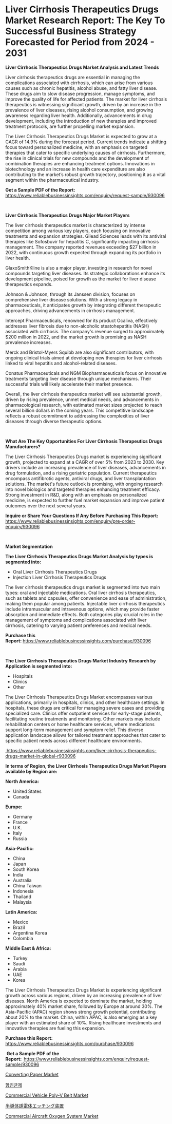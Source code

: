 <p><h1>Liver Cirrhosis Therapeutics Drugs Market Research Report: The Key To Successful Business Strategy Forecasted for Period from 2024 - 2031</h1></p><p><strong>Liver Cirrhosis Therapeutics Drugs Market Analysis and Latest Trends</strong></p>
<p><p>Liver cirrhosis therapeutics drugs are essential in managing the complications associated with cirrhosis, which can arise from various causes such as chronic hepatitis, alcohol abuse, and fatty liver disease. These drugs aim to slow disease progression, manage symptoms, and improve the quality of life for affected patients. The market for liver cirrhosis therapeutics is witnessing significant growth, driven by an increase in the prevalence of liver diseases, rising alcohol consumption, and growing awareness regarding liver health. Additionally, advancements in drug development, including the introduction of new therapies and improved treatment protocols, are further propelling market expansion.</p><p>The Liver Cirrhosis Therapeutics Drugs Market is expected to grow at a CAGR of 14.9% during the forecast period. Current trends indicate a shifting focus toward personalized medicine, with an emphasis on targeted therapies that cater to specific underlying causes of cirrhosis. Furthermore, the rise in clinical trials for new compounds and the development of combination therapies are enhancing treatment options. Innovations in biotechnology and an increase in health care expenditure are also contributing to the market’s robust growth trajectory, positioning it as a vital segment within the pharmaceutical industry.</p></p>
<p><strong>Get a Sample PDF of the Report:&nbsp;</strong> <a href="https://www.reliablebusinessinsights.com/enquiry/request-sample/930096">https://www.reliablebusinessinsights.com/enquiry/request-sample/930096</a></p>
<p>&nbsp;</p>
<p><strong>Liver Cirrhosis Therapeutics Drugs Major Market Players</strong></p>
<p><p>The liver cirrhosis therapeutics market is characterized by intense competition among various key players, each focusing on innovative treatments and expansion strategies. Gilead Sciences leads with its antiviral therapies like Sofosbuvir for hepatitis C, significantly impacting cirrhosis management. The company reported revenues exceeding $27 billion in 2022, with continuous growth expected through expanding its portfolio in liver health.</p><p>GlaxoSmithKline is also a major player, investing in research for novel compounds targeting liver diseases. Its strategic collaborations enhance its development pipeline, poised for growth as the market for liver disease therapeutics expands.</p><p>Johnson & Johnson, through its Janssen division, focuses on comprehensive liver disease solutions. With a strong legacy in pharmaceuticals, it anticipates growth by integrating different therapeutic approaches, driving advancements in cirrhosis management.</p><p>Intercept Pharmaceuticals, renowned for its product Ocaliva, effectively addresses liver fibrosis due to non-alcoholic steatohepatitis (NASH) associated with cirrhosis. The company's revenue surged to approximately $200 million in 2022, and the market growth is promising as NASH prevalence increases.</p><p>Merck and Bristol-Myers Squibb are also significant contributors, with ongoing clinical trials aimed at developing new therapies for liver cirrhosis linked to viral hepatitis and alcohol-related diseases.</p><p>Conatus Pharmaceuticals and NGM Biopharmaceuticals focus on innovative treatments targeting liver disease through unique mechanisms. Their successful trials will likely accelerate their market presence.</p><p>Overall, the liver cirrhosis therapeutics market will see substantial growth, driven by rising prevalence, unmet medical needs, and advancements in pharmacological research, with estimated market sizes projected to reach several billion dollars in the coming years. This competitive landscape reflects a robust commitment to addressing the complexities of liver diseases through diverse therapeutic options.</p></p>
<p>&nbsp;</p>
<p><strong>What Are The Key Opportunities For Liver Cirrhosis Therapeutics Drugs Manufacturers?</strong></p>
<p><p>The Liver Cirrhosis Therapeutics Drugs market is experiencing significant growth, projected to expand at a CAGR of over 5% from 2023 to 2030. Key drivers include an increasing prevalence of liver diseases, advancements in drug formulation, and a rising geriatric population. Current therapeutics encompass antifibrotic agents, antiviral drugs, and liver transplantation solutions. The market's future outlook is promising, with ongoing research into novel biologics and targeted therapies enhancing treatment efficacy. Strong investment in R&D, along with an emphasis on personalized medicine, is expected to further fuel market expansion and improve patient outcomes over the next several years.</p></p>
<p><strong>Inquire or Share Your Questions If Any Before Purchasing This Report:</strong> <a href="https://www.reliablebusinessinsights.com/enquiry/pre-order-enquiry/930096">https://www.reliablebusinessinsights.com/enquiry/pre-order-enquiry/930096</a></p>
<p>&nbsp;</p>
<p><strong>Market Segmentation</strong></p>
<p><strong>The Liver Cirrhosis Therapeutics Drugs Market Analysis by types is segmented into:</strong></p>
<p><ul><li>Oral Liver Cirrhosis Therapeutics Drugs</li><li>Injection Liver Cirrhosis Therapeutics Drugs</li></ul></p>
<p><p>The liver cirrhosis therapeutics drugs market is segmented into two main types: oral and injectable medications. Oral liver cirrhosis therapeutics, such as tablets and capsules, offer convenience and ease of administration, making them popular among patients. Injectable liver cirrhosis therapeutics include intramuscular and intravenous options, which may provide faster absorption and immediate effects. Both categories play crucial roles in the management of symptoms and complications associated with liver cirrhosis, catering to varying patient preferences and medical needs.</p></p>
<p><strong>Purchase this Report:&nbsp;</strong><a href="https://www.reliablebusinessinsights.com/purchase/930096">https://www.reliablebusinessinsights.com/purchase/930096</a></p>
<p>&nbsp;</p>
<p><strong>The Liver Cirrhosis Therapeutics Drugs Market Industry Research by Application is segmented into:</strong></p>
<p><ul><li>Hospitals</li><li>Clinics</li><li>Other</li></ul></p>
<p><p>The Liver Cirrhosis Therapeutics Drugs Market encompasses various applications, primarily in hospitals, clinics, and other healthcare settings. In hospitals, these drugs are critical for managing severe cases and providing specialized care. Clinics offer outpatient services for early-stage patients, facilitating routine treatments and monitoring. Other markets may include rehabilitation centers or home healthcare services, where medications support long-term management and symptom relief. This diverse application landscape allows for tailored treatment approaches that cater to specific patient needs across different healthcare environments.</p></p>
<p><a href="https://www.reliablebusinessinsights.com/liver-cirrhosis-therapeutics-drugs-market-in-global-r930096">&nbsp;https://www.reliablebusinessinsights.com/liver-cirrhosis-therapeutics-drugs-market-in-global-r930096</a></p>
<p><strong>In terms of Region, the Liver Cirrhosis Therapeutics Drugs Market Players available by Region are:</strong></p>
<p>
    <p> <strong> North America: </strong>
        <ul>
            <li>United States</li>
            <li>Canada</li>
        </ul>
        </p> 
    <p> <strong> Europe: </strong>
        <ul>
            <li>Germany</li>
            <li>France</li>
            <li>U.K.</li>
            <li>Italy</li>
            <li>Russia</li>
        </ul>
        </p> 
    <p> <strong> Asia-Pacific: </strong>
        <ul>
            <li>China</li>
            <li>Japan</li>
            <li>South Korea</li>
            <li>India</li>
            <li>Australia</li>
            <li>China Taiwan</li>
            <li>Indonesia</li>
            <li>Thailand</li>
            <li>Malaysia</li>
        </ul>
        </p> 
    <p> <strong> Latin America: </strong>
        <ul>
            <li>Mexico</li>
            <li>Brazil</li>
            <li>Argentina Korea</li>
            <li>Colombia</li>
        </ul>
        </p> 
    <p> <strong> Middle East & Africa: </strong>
        <ul>
            <li>Turkey</li>
            <li>Saudi</li>
            <li>Arabia</li>
            <li>UAE</li>
            <li>Korea</li>
        </ul>
    </p>
    </p>
<p><p>The Liver Cirrhosis Therapeutics Drugs Market is experiencing significant growth across various regions, driven by an increasing prevalence of liver diseases. North America is expected to dominate the market, holding approximately 40% market share, followed by Europe at around 30%. The Asia-Pacific (APAC) region shows strong growth potential, contributing about 20% to the market. China, within APAC, is also emerging as a key player with an estimated share of 10%. Rising healthcare investments and innovative therapies are fueling this expansion.</p></p>
<p><strong>Purchase this Report: </strong><a href="https://www.reliablebusinessinsights.com/purchase/930096">https://www.reliablebusinessinsights.com/purchase/930096</a></p>
<p>&nbsp;<strong>Get a Sample PDF of the Report:&nbsp;&nbsp;</strong><a href="https://www.reliablebusinessinsights.com/enquiry/request-sample/930096">https://www.reliablebusinessinsights.com/enquiry/request-sample/930096</a></p>
<p><strong></strong></p>
<p><p><a href="https://www.linkedin.com/pulse/global-converting-paper-industry-research-report-competitive-rlzac?trackingId=XfehytaLS06r4wFTHx9F4w%3D%3D">Converting Paper Market</a></p><p><a href="https://medium.com/@sadiejast2023/%EA%B8%80%EB%A1%9C%EB%B2%8C-%ED%95%AD%EC%A7%84%EA%B7%A0%EC%A0%9C-%EC%8B%9C%EC%9E%A5%EC%9D%98-%EB%AF%B8%EB%9E%98-%ED%8A%B8%EB%A0%8C%EB%93%9C-2024%EB%85%84%EB%B6%80%ED%84%B0-2031%EB%85%84%EA%B9%8C%EC%A7%80%EC%9D%98-%EC%8B%9C%EC%9E%A5-%ED%86%B5%EC%B0%B0%EB%A0%A5-%EB%B0%8F-%EB%B6%84%EC%84%9D-121%ED%8E%98%EC%9D%B4%EC%A7%80-10a115490191">항진균제</a></p><p><a href="https://github.com/AnnDiaz698/Market-Research-Report-List-1/blob/main/commercial-vehicle-poly-v-belt-market.md">Commercial Vehicle Poly-V Belt Market</a></p><p><a href="https://medium.com/@brandyhiiqh/semiconductor-dielectric-etching-equipment-a43ff831cf50">半導体誘電体エッチング装置</a></p><p><a href="https://medium.com/@kaylagreenj1521/the-global-commercial-aircraft-oxygen-system-market-is-expected-to-witness-a-compound-annual-b3fa2a1077c9">Commercial Aircraft Oxygen System Market</a></p></p>